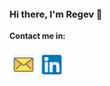 ### Hi there, I'm Regev 👋

<!--
**AloniRegev/AloniRegev** is a ✨ _special_ ✨ repository because its `README.md` (this file) appears on your GitHub profile.

Here are some ideas to get you started:

- 🔭 I’m currently working on ...
- 🌱 I’m currently learning ...
- 👯 I’m looking to collaborate on ...
- 🤔 I’m looking for help with ...
- 💬 Ask me about ...
- 📫 How to reach me: ...
- 😄 Pronouns: ...
- ⚡ Fun fact: ...
-->
#### Contact me in:

<a href="mailto:aloniregev@gmail.com">
  <img align="left" alt="Regev Aloni Linkdin" width="50px" src="./Images/email.png" />
</a>

<a href="https://www.linkedin.com/in/aloniregev">
  <img align="left" alt="Regev Aloni Linkdin" width="50px" src="./Images/linkedin.png" />
</a>


